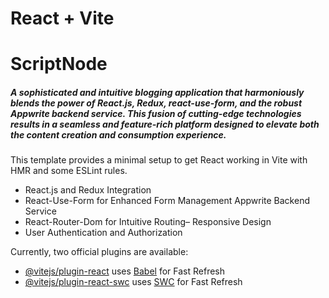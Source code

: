 # React + Vite
<h1>ScriptNode</h1>
  <h5>A sophisticated and intuitive blogging application that harmoniously blends the power of React.js, Redux,
 react-use-form, and the robust Appwrite backend service. This fusion of cutting-edge technologies results in a
 seamless and feature-rich platform designed to elevate both the content creation and consumption experience.</h5>
This template provides a minimal setup to get React working in Vite with HMR and some ESLint rules.
<ul>
  <li>React.js and Redux Integration </li>
  <li>React-Use-Form for Enhanced Form Management Appwrite Backend Service </li>
  <li>React-Router-Dom for Intuitive Routing– Responsive Design</li>
  <li>User Authentication and Authorization</li>
</ul>



Currently, two official plugins are available:

- [@vitejs/plugin-react](https://github.com/vitejs/vite-plugin-react/blob/main/packages/plugin-react/README.md) uses [Babel](https://babeljs.io/) for Fast Refresh
- [@vitejs/plugin-react-swc](https://github.com/vitejs/vite-plugin-react-swc) uses [SWC](https://swc.rs/) for Fast Refresh
